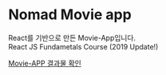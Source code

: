 # Nomad Movie app

React를 기반으로 만든 Movie-App입니다.  
React JS Fundametals Course (2019 Update!) 

[Movie-APP 결과물 확인](https://hjban-dev.github.io/nomad_movie_app/#/)
